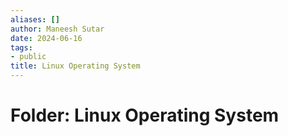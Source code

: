 ```yaml
---
aliases: []
author: Maneesh Sutar
date: 2024-06-16
tags:
- public
title: Linux Operating System
---
```


# Folder: Linux Operating System
